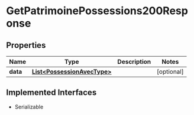 

# GetPatrimoinePossessions200Response


## Properties

| Name | Type | Description | Notes |
|------------ | ------------- | ------------- | -------------|
|**data** | [**List&lt;PossessionAvecType&gt;**](PossessionAvecType.md) |  |  [optional] |


## Implemented Interfaces

* Serializable


